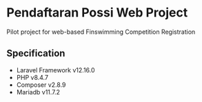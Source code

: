 # Pendaftaran Possi Web Project

Pilot project for web-based Finswimming Competition Registration

## Specification

- Laravel Framework v12.16.0
- PHP v8.4.7
- Composer v2.8.9
- Mariadb v11.7.2
